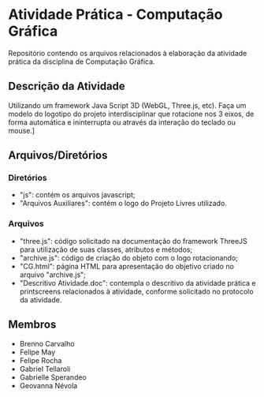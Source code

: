 <h1>Atividade Prática - Computação Gráfica</h1>

Repositório contendo os arquivos relacionados à elaboração da atividade prática da disciplina de Computação Gráfica.

<h2>Descrição da Atividade</h2>

Utilizando um framework Java Script 3D (WebGL, Three.js, etc). Faça um modelo do logotipo do projeto interdisciplinar que rotacione nos 3 eixos, de forma automática e ininterrupta ou através da interação do teclado ou mouse.]

<h2>Arquivos/Diretórios</h2>

<h3>Diretórios</h3>

- "js": contém os arquivos javascript;
- "Arquivos Auxiliares": contém o logo do Projeto Livres utilizado.

<h3>Arquivos</h3>

- "three.js": código solicitado na documentação do framework ThreeJS para utilização de suas classes, atributos e métodos;
- "archive.js": código de criação do objeto com o logo rotacionando;
- "CG.html": página HTML para apresentação do objetivo criado no arquivo "archive.js";
- "Descritivo Atividade.doc": contempla o descritivo da atividade prática e printscreens relacionados à atividade, conforme solicitado no protocolo da atividade.

<h2>Membros</h2>

- Brenno Carvalho
- Felipe May
- Felipe Rocha
- Gabriel Tellaroli
- Gabrielle Sperandeo
- Geovanna Névola
